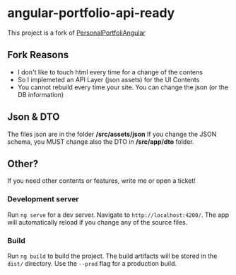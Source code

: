 # angular-portfolio-api-ready
 
This project is a fork of [PersonalPortfoliAngular](https://github.com/mehulk05/Personal-Portfolio-Angular-Updated)

## Fork Reasons

- I don't like to touch html every time for a change of the contens
- So I implemeted an API Layer (json assets) for the UI Contents
- You cannot rebuild every time your site. You can change the json (or the DB information)

## Json & DTO 

The files json are in the folder **/src/assets/json**
If you change the JSON schema, you MUST change also the DTO in **/src/app/dto** folder.

## Other?
If you need other contents or features, write me or open a ticket! 

### Development server

Run `ng serve` for a dev server. Navigate to `http://localhost:4200/`. The app will automatically reload if you change any of the source files.

### Build

Run `ng build` to build the project. The build artifacts will be stored in the `dist/` directory. Use the `--prod` flag for a production build.

